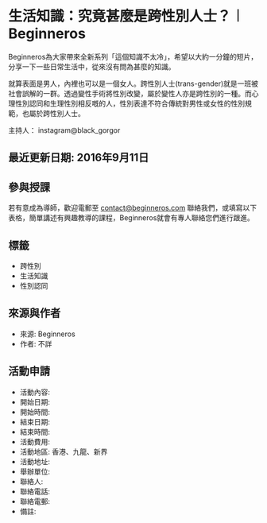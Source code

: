 # 生活知識：究竟甚麼是跨性別人士？︱Beginneros

Beginneros為大家帶來全新系列「這個知識不太冷」，希望以大約一分鐘的短片，分享一下一些日常生活中，從來沒有問為甚麼的知識。

就算表面是男人，內裡也可以是一個女人。跨性別人士(trans-gender)就是一班被社會誤解的一群。透過變性手術將性別改變，屬於變性人亦是跨性別的一種。而心理性別認同和生理性別相反嘅的人，性別表達不符合傳統對男性或女性的性別規範，也屬於跨性別人士。

主持人： instagram@black_gorgor

## **最近更新日期:** 2016年9月11日

## **參與授課**

若有意成為導師，歡迎電郵至 [contact@beginneros.com](mailto:contact@beginneros.com) 聯絡我們，或填寫以下表格，簡單講述有興趣教導的課程，Beginneros就會有專人聯絡您們進行跟進。 

## **標籤**
- 跨性別
- 生活知識
- 性別認同

## **來源與作者**
- 來源: Beginneros
- 作者: 不詳

## **活動申請**
- 活動內容: 
- 開始日期: 
- 開始時間: 
- 結束日期: 
- 結束時間: 
- 活動費用: 
- 活動地區: 香港、九龍、新界
- 活動地址: 
- 舉辦單位: 
- 聯絡人: 
- 聯絡電話: 
- 聯絡電郵: 
- 備註: 